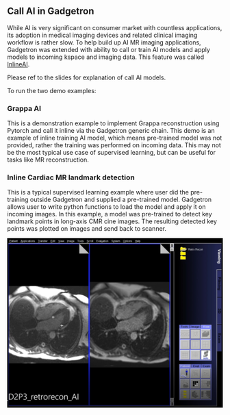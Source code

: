 ## Call AI in Gadgetron

While AI is very significant on consumer market with countless applications, its adoption in medical imaging devices and related clinical imaging workflow is rather slow. To help build up AI MR imaging applications, Gadgetron was extended with ability to call or train AI models and apply models to incoming kspace and imaging data. This feature was called [InlineAI](http://archive.ismrm.org/2019/4837.html).

Please ref to the slides for explanation of call AI models.

To run the two demo examples:

### Grappa AI

This is a demonstration example to implement Grappa reconstruction using Pytorch and call it inline via the Gadgetron generic chain. This demo is an example of inline training AI model, which means pre-trained model was not provided, rather the training was performed on incoming data. This may not be the most typical use case of supervised learning, but can be useful for tasks like MR reconstruction.

### Inline Cardiac MR landmark detection

This is a typical supervised learning example where user did the pre-training outside Gadgetron and supplied a pre-trained model. Gadgetron allows user to write python functions to load the model and apply it on incoming images. In this example, a model was pre-trained to detect key landmark points in long-axis CMR cine images. The resulting detected key points was plotted on images and send back to scanner.

![Image of Inline landmark detection](detection.JPG)
